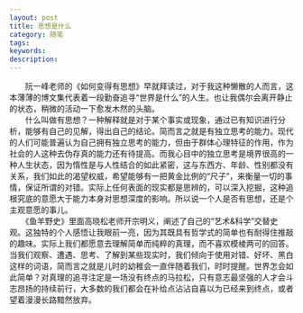 ```yaml
---
layout: post
title: 思想是什么
category: 随笔
tags: 
keywords: 
description: 
---
```


　　阮一峰老师的《如何变得有思想》早就拜读过，对于我这种懒散的人而言，这本薄薄的博文集代表着一段勤奋追寻“世界是什么”的人生。也让我偶尔会离开静止的状态，稍微的活动一下愈发木然的头脑。  
　　什么叫做有思想？一种解释就是对于某个事实或现象，通过已有知识进行分析，能够有自己的见解，得出自己的结论。简而言之就是有独立思考的能力。现代的人们可能普遍认为自己拥有独立思考的能力，但由于群体心理特征的作用，作为社会的人这种去伪存真的能力还有待提高。而我心目中的独立思考是境界很高的一种人生状态，因为惰性是与人性结合的如此紧密，这与东西方、年龄、性别都没有关系，我们如此的渴望权威，希望能够有一把黄金比例的“尺子”，来衡量一切的事情，保证所谓的对错。实际上任何表面的现实都是思辨的，可以深入挖掘，这种追根究底的意愿大于能力本身对思想深度的影响。所以说一个人是否有思想，还是个主观意愿的事儿。  
　　《鱼羊野史》里面高晓松老师开宗明义，阐述了自己的“艺术&科学”交替史观。这独特的个人感悟让我眼前一亮，因为其既具有哲学式的简单也有耐得住推敲的趣味。实际上我们都愿意去理解简单而纯粹的真理，而不喜欢模棱两可的回答。当我们观察、遭遇、思考、了解到某些现实时，我们倾向于使用对错、好坏、黑白这样的词语，简而言之就是儿时的幼稚会一直伴随着我们，时时提醒。世界怎会如此简单？对真理的追寻注定是一场没有终点的马拉松，只有意志最坚强的人才会斗志昂扬的持续前行，大多数的我们都会在补给点沾沾自喜以为已经来到终点，或者望着漫漫长路黯然放弃。
　　


